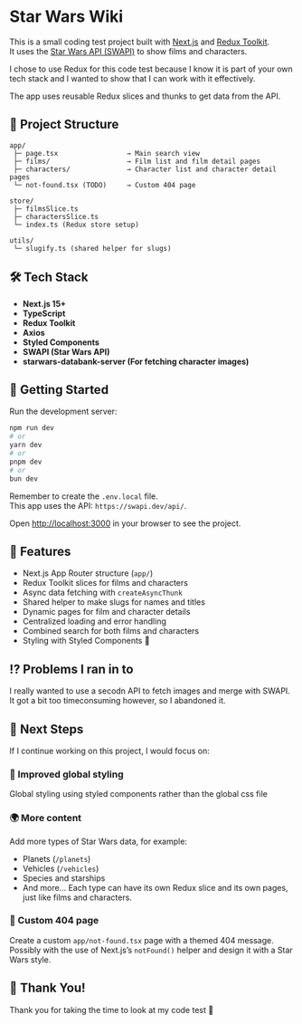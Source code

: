 # Star Wars Wiki

This is a small coding test project built with [Next.js](https://nextjs.org) and [Redux Toolkit](https://redux-toolkit.js.org).  
It uses the [Star Wars API (SWAPI)](https://swapi.dev/api/) to show films and characters.

I chose to use Redux for this code test because I know it is part of your own tech stack and I wanted to show that I can work with it effectively.

The app uses reusable Redux slices and thunks to get data from the API.

## 🧱 Project Structure

```
app/
 ├─ page.tsx                 → Main search view
 ├─ films/                   → Film list and film detail pages
 ├─ characters/              → Character list and character detail pages
 └─ not-found.tsx (TODO)     → Custom 404 page

store/
 ├─ filmsSlice.ts
 ├─ charactersSlice.ts
 └─ index.ts (Redux store setup)

utils/
 └─ slugify.ts (shared helper for slugs)
```

## 🛠️ Tech Stack

- **Next.js 15+**
- **TypeScript**
- **Redux Toolkit**
- **Axios**
- **Styled Components**
- **SWAPI (Star Wars API)**
- **starwars-databank-server (For fetching character images)**

## 🚀 Getting Started

Run the development server:

```bash
npm run dev
# or
yarn dev
# or
pnpm dev
# or
bun dev
```

Remember to create the `.env.local` file.  
This app uses the API: `https://swapi.dev/api/`.

Open [http://localhost:3000](http://localhost:3000) in your browser to see the project.

## 🧩 Features

- Next.js App Router structure (`app/`)
- Redux Toolkit slices for films and characters
- Async data fetching with `createAsyncThunk`
- Shared helper to make slugs for names and titles
- Dynamic pages for film and character details
- Centralized loading and error handling
- Combined search for both films and characters
- Styling with Styled Components 💅

## ⁉️ Problems I ran in to

I really wanted to use a secodn API to fetch images and merge with SWAPI. It got a bit too timeconsuming however, so I abandoned it.

## 🧠 Next Steps

If I continue working on this project, I would focus on:

### 💅 Improved global styling

Global styling using styled components rather than the global css file

### 🌍 More content

Add more types of Star Wars data, for example:

- Planets (`/planets`)
- Vehicles (`/vehicles`)
- Species and starships
- And more...
  Each type can have its own Redux slice and its own pages, just like films and characters.

### 🚫 Custom 404 page

Create a custom `app/not-found.tsx` page with a themed 404 message.  
Possibly with the use of Next.js’s `notFound()` helper and design it with a Star Wars style.

## 🌟 Thank You!

Thank you for taking the time to look at my code test 💛
